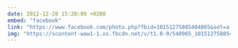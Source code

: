 ```yaml
---
date: 2012-12-28 15:20:09 +0200
embed: "facebook"
link: "https://www.facebook.com/photo.php?fbid=10151275885404865&set=a.10150382045299865.355740.580174864&type=3"
img: "https://scontent-waw1-1.xx.fbcdn.net/v/t1.0-9/540965_10151275885404865_948875420_n.jpg?oh=43d9dbafb9962068b23d71b40ae074a0&oe=5967B3EF"
---
```

